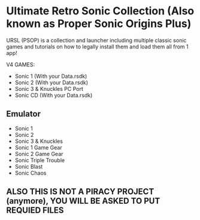 # Ultimate Retro Sonic Collection (Also known as Proper Sonic Origins Plus)

URSL (PSOP) is a collection and launcher including multiple classic sonic games and tutorials on how to legally install them and load them all from 1 app!

V4 GAMES:
- Sonic 1 (With your Data.rsdk)
- Sonic 2 (With your Data.rsdk) 
- Sonic 3 & Knuckles PC Port
- Sonic CD (With your Data.rsdk)

## Emulator
- Sonic 1
- Sonic 2 
- Sonic 3 & Knuckles
- Sonic 1 Game Gear
- Sonic 2 Game Gear
- Sonic Triple Trouble
- Sonic Blast
- Sonic Chaos


## ALSO THIS IS NOT A PIRACY PROJECT (anymore), YOU WILL BE ASKED TO PUT REQUIED FILES